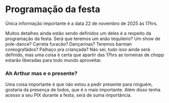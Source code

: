 # Programação da festa

Única informação importante é a data 22 de novembro de 2025 às 17hrs.

Muitos detalhes ainda estão sendo definidos um deles é a respeito da programação da festa. Será que teremos um anão tequileiro? Um show de pole-dance? Carreta furacão? Dançarinas? Teremos barman coreografádos? Palhaço pra criançada? Não sei, tudo isso ainda será definido, mas uma coisa é certa que apartir das 17hrs as torneiras de chopp estarão liberadas para todo mundo aproveitar.

### Ah Arthur mas e o presente?

Uma coisa importante é que não estou a pedir presente para ninguém, gostaria da presença de todos, que é o mais importante. Além disso tenha acesso a seu PIX durante a festa, será de suma importância.
